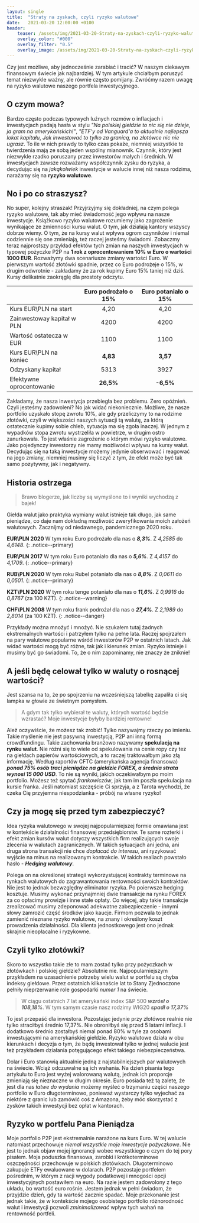 ```yaml
---
layout: single
title:  "Straty na zyskach, czyli ryzyko walutowe"
date:   2021-03-20 12:00:00 +0100
header:
    teaser: /assets/img/2021-03-20-Straty-na-zyskach-czyli-ryzyko-walutowe/teaser.png
    overlay_color: "#000"
    overlay_filter: "0.5"
    overlay_image: /assets/img/2021-03-20-Straty-na-zyskach-czyli-ryzyko-walutowe/teaser.png
---
```


Czy jest możliwe, aby jednocześnie zarabiać i tracić? W naszym ciekawym finansowym świecie jak najbardziej. W tym artykule chciałbym poruszyć temat niezwykle ważny, ale równie często pomijany. Zwróćmy razem uwagę na ryzyko walutowe naszego portfela inwestycyjnego.

## O czym mowa?

Bardzo często podczas typowych luźnych rozmów o inflacjach i inwestycjach padają hasła w stylu *"Na polskiej giełdzie to nic się nie dzieje, ja gram na amerykańskich!"*, *"ETF'y od Vanguard'a to aktualnie najlepsza lokat kapitału*, *Jak inwestować to tylko za granicą, na złotówce nic nie ugrasz*. To ile w nich prawdy to tylko czas pokaże, niemniej wszystkie te twierdzenia mają ze sobą jeden wspólny mianownik. Czynnik, który jest niezwykle rzadko poruszany przez inwestorów małych i średnich. W inwestycjach zawsze rozważamy współczynnik zysku do ryzyka, a decydując się na *jakąkolwiek* inwestycje w walucie innej niż nasza rodzima, narażamy się na **ryzyko walutowe**.

## No i po co straszysz?
No super, kolejny straszak! Przyjrzyjmy się dokładniej, na czym polega ryzyko walutowe, tak aby mieć świadomość jego wpływu na nasze inwestycje. Książkowo ryzyko walutowe rozumiemy jako zagrożenie wynikające ze zmienności kursu walut. O tym, jak działają kantory wszyscy dobrze wiemy. O tym, że na kursy walut wpływa ogrom czynników i niemal codziennie się one zmieniają, też raczej jesteśmy świadomi. Zobaczmy teraz najprostszy przykład efektów tych zmian na naszych inwestycjach w typowej pożyczke P2P na **1 rok z oprocentowaniem 10% w Euro o wartości 1000 EUR**. Rozważymy dwa scenariusze zmiany wartości Euro. W pierwszym wartość złotówki spadnie, przez co Euro podrożeje o 15%, w drugim odwrotnie - zakładamy że za rok kupimy Euro 15% taniej niż dziś. Kursy delikatnie zaokrąglę dla prostoty odczytu.

| | Euro podrożało o 15% | Euro potaniało o 15%
|:------------|:-------------:|:-------------:|
| Kurs EUR\PLN na start | 4,20 | 4,20 |
| Zainwestoway kapitał w PLN | 4200 | 4200 |
| Wartość ostatecza w EUR | 1100 | 1100 |
| Kurs EUR\PLN na koniec | **4,83** | **3,57** |
| Odzyskany kapitał | 5313 | 3927 |
| Efektywne oprocentowanie | **26,5%** | **-6,5%** |

Zakładamy, że nasza inwestycja przebiegła bez problemu. Zero opóźnień. Czyli jesteśmy zadowoleni? No jak widać niekoniecznie. Możliwe, że nasze portfolio uzyskało stopę zwrotu 10%, ale gdy przeliczymy to na rodzime złotówki, czyli w większości naszych sytuacji tą walutę, za którą ostatecznie kupimy sobie chleb, sytuacja ma się zgoła inaczej. W jednym z wypadków stopa zwrotu wystrzeliła w powietrze, w drugim ostro zanurkowała. To jest właśnie zagrożenie o którym mówi ryzyko walutowe. Jako pojedynczy inwestorzy nie mamy możliwości wpływu na kursy walut. Decydując się na taką inwestycje możemy jedynie obserwować i reagować na jego zmiany, niemniej musimy się liczyć z tym, że efekt może być tak samo pozytywny, jak i negatywny.

## Historia ostrzega

> Brawo blogerze, jak liczby są wymyślone to i wyniki wychodzą z bajek!

Giełda walut jako praktyka wymiany walut istnieje tak długo, jak same pieniądze, co daje nam dokładną możliwość zweryfikowania moich założeń walutowych. Zacznijmy od niedawnego, pandemicznego 2020 roku.

**EUR\PLN 2020** W tym roku Euro podrożało dla nas o ***8,3%***. Z *4,2585* do *4,6148*.
{: .notice--primary}

**EUR\PLN 2017** W tym roku Euro potaniało dla nas o ***5,6%***. Z *4,4157* do *4,1709*.
{: .notice--primary}

**RUB\PLN 2020** W tym roku Rubel potaniało dla nas o ***8,8%***. Z *0,0611* do *0,0501*.
{: .notice--primary}

**KZT\PLN 2020** W tym roku tenge potaniało dla nas o ***11,6%***. Z *0,9916* do *0,8767* (za 100 KZT).
{: .notice--warning}

**CHF\PLN 2008** W tym roku frank podrożał dla nas o ***27,4%***. Z *2,1989* do *2,8014* (za 100 KZT).
{: .notice--danger}

Przykłady można mnożyć i mnożyć. Nie szukałem tutaj żadnych ekstremalnych wartości i patrzyłem tylko na pełne lata. Raczej spojrzałem na pary walutowe popularne wśród inwestorów P2P w ostatnich latach. Jak widać wartości mogą być różne, tak jak i kierunek zmian. Ryzyko istnieje i musimy być go świadomi. To, że o nim zapominamy, nie znaczy że zniknie!

## A jeśli będę celował tylko w waluty o rosnącej wartości?

Jest szansa na to, że po spojrzeniu na wcześniejszą tabelkę zapaliła ci się lampka w głowie ze świetnym pomysłem. 

> A gdym tak tylko wybierał te waluty, których wartość będzie wzrastać? Moje inwestycje byłyby bardziej rentowne!

Ależ oczywiście, że możesz tak zrobić! Tylko nazywajmy rzeczy po imieniu. Takie myślenie nie jest pasywną inwestycją, P2P ani inną formą crowdfundingu. Takie zachowania branżowo nazywamy **spekulacją na rynku walut**. Nie różni się to wiele od spekulowania na cenie ropy czy tez na giełdach papierów wartościowych, a to raczej traktowałbym jako złą informację. Według raportów CFTC (amerykańska agencja finansowa) ***ponad 75% osób traci pieniądze na giełdzie FOREX, a średnia strata wynosi 15 000 USD***. To nie są wyniki, jakich oczekiwałbym po moim portfolio. Możesz też spytać *frankowiczów*, jak tam im poszła spekulacja na kursie franka. Jeśli natomiast szczęście Ci sprzyja, a z Tarota wychodzi, że czeka Cię przyjemna niespodzianka - próbój na własne ryzyko!

## Czy ja mogę się przed tym zabezpieczyć?

Idea ryzyka walutowego w swojej najpopularniejszej formie omawiana jest w kontekście działalności finansowej przedsiębiorstw. Te same rozterki i efekt zmian kursów walut dotyczy wszystkich firm realizujących swoje zlecenia w walutach zagranicznych. W takich sytuacjach ani jedna, ani druga strona transakcji nie chce *dopłacać do interesu*, ani ryzykować wyjście na minus na realizowanym kontrakcie. W takich realiach powstało hasło - ***Hedging walutowy***.

Polega on na określonej strategii wykorzystującej kontrakty terminowe na rynkach walutowych do zagrawantowania rentowności swoich kontraktów. Nie jest to jednak bezwzględny eliminator ryzyka. Po poierwsze hedging kosztuje. Musimy wykonać przynajmniej dwie transakcje na rynku FOREX za co opłacimy prowizje i inne stałe opłaty. Co więcej, aby takie transakcje zrealizować musimy zdeponować adekwatne zabezpieczenie - innymi słowy zamrozić część środków jako kaucje. Firmom pozwala to jednak zamienić nieznane ryzyko walutowe, na znany i określony koszt prowadzenia działalności. Dla klienta jednostkowego jest ono jednak skrajnie nieopłacalne i ryzykowne.

## Czyli tylko złotówki?

Skoro to wszystko takie złe to mam zostać tylko przy pożyczkach w złotówkach i polskiej giełdzie? Absolutnie nie. Najpopularniejszym przykładem na uzasadnienie potrzeby wielu walut w portfelu są chyba indeksy giełdowe. Przez ostatnich kilkanaście lat to Stany Zjednoczone pełniły nieprzerwanie role gospodarki *numer 1* na świecie.

> W ciągu ostatnich 7 lat amerykański index S&P 500 ***wzrósł o 108,18%***. W tym samym czasie nasz rodzimy WIG20 ***spadł o 17,37%***

To jest przepaść dla inwestora. Pozostając jedynie przy złotówce realnie nie tylko straciłbyś średnio 17,37%. Nie obroniłbyś się przed 5 latami inflacji. I dodatkowo średnio zostałbyś niemal ponad 80% w tyle za osobami inwestującymi na amerykańskiej giełdzie. Ryzyko walutowe działa w obu kierunkach i decyzja o tym, że będę inwestował tylko w jednej walucie jest też przykładem działania potęgującego efekt takiego niebezpieczeństwa.

<canvas id="indexes-chart" width="400" height="250"></canvas>
<script>
var ctx = document.getElementById('indexes-chart').getContext('2d');
var myChart = new Chart(ctx,
    {
        type: "line",
        data: {
            "labels": ["2014", "2015", "2016","2017","2018","2019","2020","2021"],
            "datasets":[{
                    "label": "S&P 500",
                    "data": [0, 11.29, 5.28, 24.84, 53.09, 43.08, 79.89, 108.18],
                    "fill": false,
                    "borderColor": "rgb(75, 192, 192)",
                    "lineTension": 0.1
                },
                {
                    "label": "WIG20",
                    "data": [0, -5.02, -25.77, -19.51, 1.33, -5.32, -9.5, -17.37],
                    "fill": false,
                    "borderColor": "rgb(90, 120, 192)",
                    "lineTension": 0.1
                }]
        },
        options: {
            plugins: {
              datalabels: {
                 display: false
              }
            },
            scales: {
                yAxes: [{
                    ticks: {
                        beginAtZero: true
                    }
                }]
            },
            title: {
                display: true,
                text: 'Procentowa zmiana indeksu wzdlędem pierwszego notowania z roku 2014'
            }
        }
    }
);
</script>


Dolar i Euro stanowią aktualnie jedną z najstabilniejszych par walutowych na świecie. Wciąż odczuwalne są ich wahania. Na dzień pisania tego artykułu to Euro jest wyżej walorowaną walutą, jednak ich proporcje zmieniają się nieznaczne w długim okresie. Euro posiada też tą zaletę, że jest dla nas *łatwe do wydania* możemy myśleć o trzymaniu części naszego portfolio w Euro długoterminowo, ponieważ wystarczy tylko wyjechać za niektóre z granic lub zamówić coś z Amazona, żeby móc skorzystać z zysków takich inwestycji bez opłat w kantorach.

## Ryzyko w portfelu Pana Pieniądza

Moje portfolio P2P jest ekstremalnie narażone na kurs Euro. W tej walucie natomiast przechowuje *niemal wszystkie moje inwestycje pożyczkowe*. Nie jest to jednak objaw mojej ignorancji wobec wszystkiego o czym do tej pory pisałem. Moja poduszka finansowa, zarobki i krótkoterminowe oszczędności przechowuje w polskich złotówkach. Długoterminowo zakupuje ETFy ewaluowane w dolarach. P2P pozostaje portfelem pośrednim, w którym z racji wygody podatkowej i mnogości opcji inwestycyjnych postawiłem na euro. Na razie jestem zadowolony z tego układu, bo wartość euro rośnie. Jestem jednak w pełni świadom, że przyjdzie dzień, gdy ta wartość zacznie spadać. Moje przekonanie jest jednak takie, że w kontekście mojego osobistego portfolio różnorodność walut i inwestycji pozwoli *zminimalizować* wpływ tych wahań na rentowność portfeli.
